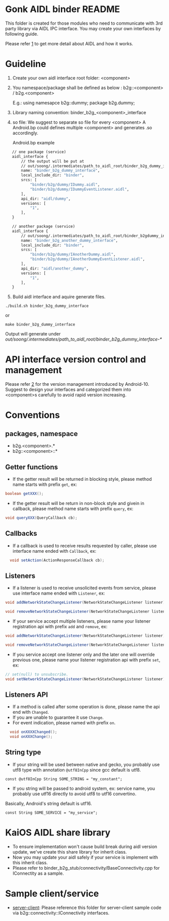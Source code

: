 <!-- (c) 2020 KAI OS TECHNOLOGIES (HONG KONG) LIMITED All rights reserved. This
 * file or any portion thereof may not be reproduced or used in any manner
 * whatsoever without the express written permission of KAI OS TECHNOLOGIES
 * (HONG KONG) LIMITED. KaiOS is the trademark of KAI OS TECHNOLOGIES (HONG KONG)
 * LIMITED or its affiliate company and may be registered in some jurisdictions.
 * All other trademarks are the property of their respective owners.
 -->

# Gonk AIDL binder README

This folder is created for those modules who need to communicate with
3rd party library via AIDL IPC interface.
You may create your own interfaces by following guide.

Please refer [1] to get more detail about AIDL and how it works.

# Guideline

1. Create your own aidl interface root folder: \<component>

2. You namespace/package shall be defined as below :
   b2g::\<component> / b2g.\<component>

   E.g.:
     using namesapce b2g::dummy;
     package b2g.dummy;

3. Library naming convention:
   binder_b2g_\<component>_interface

4. so file:
   We suggest to separate so file for every \<component>
   A Android.bp could defines multiple \<component> and generates .so accordingly.

   Android.bp example
```makefile
   // one package (service)
   aidl_interface {
       // the output will be put at
       // out/soong/.intermediates/path_to_aidl_root/binder_b2g_dummy_interface-*
       name: "binder_b2g_dummy_interface",
       local_include_dir: "binder",
       srcs: [
           "binder/b2g/dummy/IDummy.aidl",
           "binder/b2g/dummy/IDummyEventListener.aidl",
       ],
       api_dir: "aidl/dummy",
       versions: [
           "1",
       ],
   }

   // another package (service)
   aidl_interface {
       // out/soong/.intermediates/path_to_aidl_root/binder_b2gdummy_interface-*
       name: "binder_b2g_another_dummy_interface",
       local_include_dir: "binder",
       srcs: [
           "binder/b2g/dummy/IAnotherDummy.aidl",
           "binder/b2g/dummy/IAnotherDummyEventListener.aidl",
       ],
       api_dir: "aidl/another_dummy",
       versions: [
           "1",
       ],
   }
```

5. Build aidl interface and aquire generate files.
```
./build.sh binder_b2g_dummy_interface
```
or
```
make binder_b2g_dummy_interface
```
   Output will generate under _out/soong/.intermediates/path_to_aidl_root/binder_b2g_dummy_interface-*_

[1]: https://android.googlesource.com/platform/system/tools/aidl/+/brillo-m10-dev/docs/aidl-cpp.md

# API interface version control and management
Please refer [2] for the version management introduced by Android-10.
Suggest to design your interfaces and categorized them into \<component>s carefully to avoid rapid version increasing.

[2]: https://source.android.com/devices/architecture/aidl/stable-aidl#versioning-interfaces

# Conventions

## packages, namespace
- b2g.\<component>.*
- b2g::\<component>::*

## Getter functions
- If the getter result will be returned in blocking style, please method name starts with prefix `get`, ex:
```java
boolean getXXX();
```

- If the getter result will be return in non-block style and givein in callback, please method name starts with prefix `query`, ex:
```java
void queryXXX(QueryCallback cb);
```


## Callbacks
- If a callback is used to receive results requested by caller, please use interface name ended with `Callback`, ex:
```java
  void setAction(ActionResponseCallback cb);
```

## Listeners
- If a listener is used to receive unsolicited events from service, please use interface name ended with `Listener`, ex:
```java
void addNetworkStateChangeListener(NetworkStateChangeListener listener);

void removeNetworkStateChangeListener(NetworkStateChangeListener listener);
```

- If your service accept multiple listeners, please name your listener registration api with prefix `add` and `remove`, ex:
```java
void addNetworkStateChangeListener(NetworkStateChangeListener listener);

void removeNetworkStateChangeListener(NetworkStateChangeListener listener);
```

- If you service accept one listener only and the later one will override previous one, please name your listener registration api with prefix `set`, ex:
```java
// set(null) to unsubscribe.
void setNetworkStateChangeListener(NetworkStateChangeListener listener);
```

## Listeners API
- If a method is called after some operation is done, please name the api end with `Changed`.
- If you are unable to guarantee it use `Change`.
- For event indication, please named with prefix `on`.
```java
  void onXXXXChanged();
  void onXXXChange();
```

## String type
- If your string will be used between native and gecko, you probably use utf8 type with annotation `@utf8InCpp` since gcc default is utf8.
```
const @utf8InCpp String SOME_STRING = "my_constant";
```
- If you string will be passed to android system, ex: service name, you probably use utf16 directly to avoid utf8 to utf16 convertino.

Basically, Android's string default is utf16.
```
const String SOME_SERVICE = "my_service";
```

# KaiOS AIDL share library
- To ensure implementation won't cause build break during aidl version update, we've create this share library for inherit class.
- Now you may update your aidl safely if your service is implement with this inherit class.
- Please refer to binder_b2g_stub/connectivity/BaseConnectivity.cpp for IConnectity as a sample.

# Sample client/service
- [server-client](./server-client-sample): Please reference this folder for server-client sample code via b2g::connectivity::IConnectivity interfaces.
